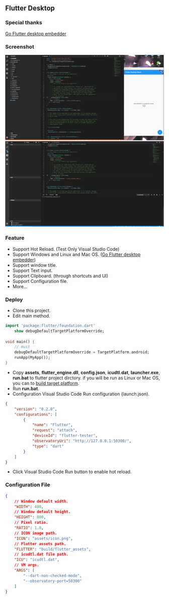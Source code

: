 ## Flutter Desktop
### Special thanks
[Go Flutter desktop embedder](https://github.com/Drakirus/go-flutter-desktop-embedder)
### Screenshot
![hot_reload](screenshot/Screenshot_0.gif)
![hot_reload](screenshot/Screenshot_1.gif)
### Feature
- Support Hot Reload. (Test Only Visual Studio Code)
- Support Windows and Linux and Mac OS. ([Go Flutter desktop embedder](https://github.com/Drakirus/go-flutter-desktop-embedder))
- Support window title.
- Support Text input.
- Support Clipboard. (through shortcuts and UI)
- Support Configuration file.
- More...
### Deploy
- Clone this project.
- Edit main method.
```dart
import 'package:flutter/foundation.dart'
    show debugDefaultTargetPlatformOverride;

void main() {
    // must
    debugDefaultTargetPlatformOverride = TargetPlatform.android;
    runApp(MyApp());
}
```
- Copy **assets**, **flutter_engine.dll**, **config.json**, **icudtl.dat**, **launcher.exe**, **run.bat** to flutter project dirctory. if you will be run as Linux or Mac OS, you can to [build target platform](https://github.com/Drakirus/go-flutter-desktop-embedder/blob/master/README.md).
- Run **run.bat**.
- Configuration Visual Studio Code Run configuration (launch.json).
```json
{
    "version": "0.2.0",
    "configurations": [
        {
            "name": "Flutter",
            "request": "attach",
            "deviceId": "flutter-tester",
            "observatoryUri": "http://127.0.0.1:50300/",
            "type": "dart"
        }
    ]
}
```
- Click Visual Studio Code Run button to enable hot reload.
### Configuration File
```json
{
    // Window default width.
    "WIDTH": 480,
    // Window default height.
    "HEIGHT": 800,
    // Pixel ratio.
    "RATIO": 1.0,
    // ICON image path.
    "ICON": "assets/icon.png",
    // Flutter assets path.
    "FLUTTER": "build/flutter_assets",
    // icudtl.dat file path.
    "ICU": "icudtl.dat",
    // VM args.
    "ARGS": [
        "--dart-non-checked-mode",
        "--observatory-port=50300"
    ]
}
```